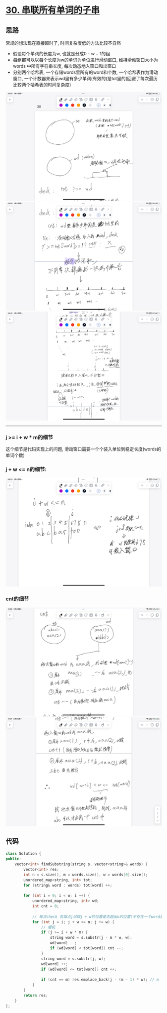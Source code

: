 # [30. 串联所有单词的子串](https://leetcode.cn/problems/substring-with-concatenation-of-all-words/description/)

## 思路

常规的想法现在直接超时了, 时间复杂度低的方法比较不自然

- 假设每个单词的长度为w, 也就是分成$0$ - $w-1$的组
- 每组都可以以每个长度为w的单词为单位进行滑动窗口, 维持滑动窗口大小为words 中所有字符串长度, 每次动态地入窗口和出窗口
- 分别两个哈希表, 一个存储words里所有的word和个数, 一个哈希表作为滑动窗口, 一个计数器来表示wd里有多少单词(有效的)是tot里的(回避了每次遍历比较两个哈希表的时间复杂度)

![09](../images/09.PNG)
![10](../images/10.PNG)
![11](../images/11.PNG)

---

### j >= i + w * m的细节

这个细节是代码实现上的问题, 滑动窗口需要一个个装入单位到稳定长度(words的单词个数)

### j + w <= n的细节:

![12](../images/12.PNG)

### cnt的细节


![13](../images/13.jpg)
![14](../images/14.jpg)

## 代码

```c++
class Solution {
public:
    vector<int> findSubstring(string s, vector<string>& words) {
        vector<int> res;
        int n = s.size(), m = words.size(), w = words[0].size();
        unordered_map<string, int> tot;
        for (string& word : words) tot[word] ++;

        for (int i = 0; i < w; i ++) {
            unordered_map<string, int> wd;
            int cnt = 0;

            // 每次check 右端点j试探j + w的位置是否超出n的位置(不存在一个word单位的开头)
            for (int j = i; j + w <= n; j += w) {
                // 暖机
                if (j >= i + w * m) {
                    string word = s.substr(j - m * w, w);
                    wd[word] --;
                    if (wd[word] < tot[word]) cnt --;
                }
                string word = s.substr(j, w);
                wd[word] ++;
                if (wd[word] <= tot[word]) cnt ++;

                if (cnt == m) res.emplace_back(j - (m - 1) * w); // m - 1注意画图去理解该循环，此时j还没有j += w, 所以要少减去个w
            }
        }
        return res;
    }
};
```
